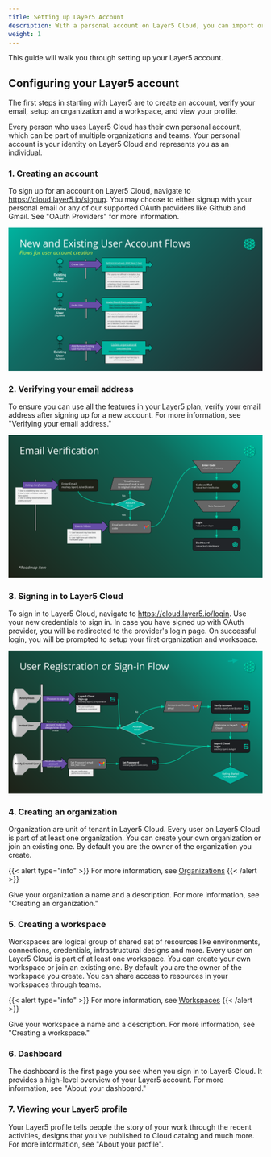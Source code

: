 ```yaml
---
title: Setting up Layer5 Account
description: With a personal account on Layer5 Cloud, you can import or create infrastructural designs, collaborate with others through workspaces and teams, manage your organizations and more.
weight: 1
---
```


This guide will walk you through setting up your Layer5 account.

## Configuring your Layer5 account

The first steps in starting with Layer5 are to create an account, verify your email, setup an organization and a workspace, and view your profile.

 Every person who uses Layer5 Cloud has their own personal account, which can be part of multiple organizations and teams. Your personal account is your identity on Layer5 Cloud and represents you as an individual.

### 1. Creating an account

To sign up for an account on Layer5 Cloud, navigate to <https://cloud.layer5.io/signup>.
You may choose to either signup with your personal email or any of our supported OAuth providers like Github and Gmail. See "OAuth Providers" for more information.

![Flow for user account creation](./images/Slide40.svg)

### 2. Verifying your email address

To ensure you can use all the features in your Layer5 plan, verify your email address after signing up for a new account. For more information, see "Verifying your email address."

![Flow for email verification](./images/Slide50.svg)

<!-- considering we would want to use 2FA in future
4. Configuring two-factor authentication

Two-factor authentication, or 2FA, is an extra layer of security used when logging into websites or apps. We strongly urge you to configure 2FA for the safety of your account. For more information, see "About two-factor authentication."

Optionally, after you have configured 2FA, add a passkey to your account to enable a secure, passwordless login. For more information, see "About passkeys" and "Managing your passkeys." -->

### 3. Signing in to Layer5 Cloud

To sign in to Layer5 Cloud, navigate to <https://cloud.layer5.io/login>. Use your new credentials to sign in. In case you have signed up with OAuth provider, you will be redirected to the provider's login page.
On successful login, you will be prompted to setup your first organization and workspace.

![Sign in flow](./images/Slide48.svg)

### 4. Creating an organization

Organization are unit of tenant in Layer5 Cloud. Every user on Layer5 Cloud is part of at least one organization. You can create your own organization or join an existing one. By default you are the owner of the organization you create.

{{< alert type="info" >}}
For more information, see [Organizations](/cloud/identity/organizations/)
{{< /alert >}}

Give your organization a name and a description. For more information, see "Creating an organization."

### 5. Creating a workspace

Workspaces are logical group of shared set of resources like environments, connections, credentials, infrastructural designs and more. Every user on Layer5 Cloud is part of at least one workspace. You can create your own workspace or join an existing one. By default you are the owner of the workspace you create. You can share access to resources in your workspaces through teams.

{{< alert type="info" >}}
For more information, see [Workspaces](/cloud/workspaces/)
{{< /alert >}}

Give your workspace a name and a description. For more information, see "Creating a workspace."

### 6. Dashboard

The dashboard is the first page you see when you sign in to Layer5 Cloud. It provides a high-level overview of your Layer5 account. For more information, see "About your dashboard."

### 7. Viewing your Layer5 profile

Your Layer5 profile tells people the story of your work through the recent activities, designs that you've published to Cloud catalog and much more. For more information, see "About your profile".
